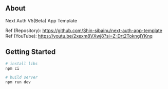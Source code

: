 ## About

Next Auth V5(Beta) App Template

Ref (Repository): https://github.com/Shin-sibainu/next-auth-app-template  
Ref (YouTube): https://youtu.be/2xexm8VXwj8?si=Z-Drt2TokngIYKnq

## Getting Started

```sh
# install libs
npm ci

# build server
npm run dev
```
